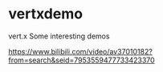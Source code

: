 # vertxdemo
vert.x Some interesting demos


https://www.bilibili.com/video/av37010182?from=search&seid=7953559477733423370
